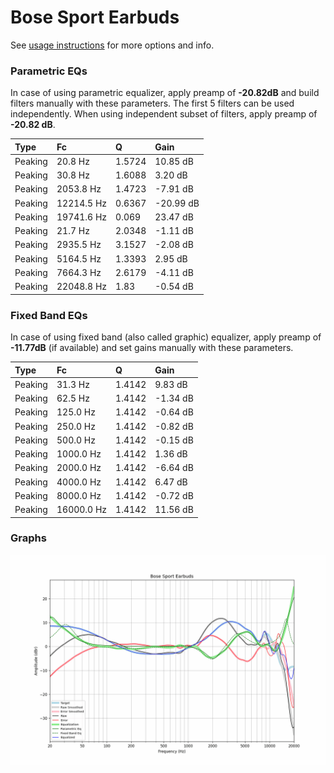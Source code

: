 # Bose Sport Earbuds
See [usage instructions](https://github.com/jaakkopasanen/AutoEq#usage) for more options and info.

### Parametric EQs
In case of using parametric equalizer, apply preamp of **-20.82dB** and build filters manually
with these parameters. The first 5 filters can be used independently.
When using independent subset of filters, apply preamp of **-20.82 dB**.

| Type    | Fc         |      Q | Gain      |
|:--------|:-----------|:-------|:----------|
| Peaking | 20.8 Hz    | 1.5724 | 10.85 dB  |
| Peaking | 30.8 Hz    | 1.6088 | 3.20 dB   |
| Peaking | 2053.8 Hz  | 1.4723 | -7.91 dB  |
| Peaking | 12214.5 Hz | 0.6367 | -20.99 dB |
| Peaking | 19741.6 Hz | 0.069  | 23.47 dB  |
| Peaking | 21.7 Hz    | 2.0348 | -1.11 dB  |
| Peaking | 2935.5 Hz  | 3.1527 | -2.08 dB  |
| Peaking | 5164.5 Hz  | 1.3393 | 2.95 dB   |
| Peaking | 7664.3 Hz  | 2.6179 | -4.11 dB  |
| Peaking | 22048.8 Hz | 1.83   | -0.54 dB  |

### Fixed Band EQs
In case of using fixed band (also called graphic) equalizer, apply preamp of **-11.77dB**
(if available) and set gains manually with these parameters.

| Type    | Fc         |      Q | Gain     |
|:--------|:-----------|:-------|:---------|
| Peaking | 31.3 Hz    | 1.4142 | 9.83 dB  |
| Peaking | 62.5 Hz    | 1.4142 | -1.34 dB |
| Peaking | 125.0 Hz   | 1.4142 | -0.64 dB |
| Peaking | 250.0 Hz   | 1.4142 | -0.82 dB |
| Peaking | 500.0 Hz   | 1.4142 | -0.15 dB |
| Peaking | 1000.0 Hz  | 1.4142 | 1.36 dB  |
| Peaking | 2000.0 Hz  | 1.4142 | -6.64 dB |
| Peaking | 4000.0 Hz  | 1.4142 | 6.47 dB  |
| Peaking | 8000.0 Hz  | 1.4142 | -0.72 dB |
| Peaking | 16000.0 Hz | 1.4142 | 11.56 dB |

### Graphs
![](./Bose%20Sport%20Earbuds.png)